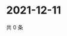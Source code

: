 # 2021-12-11

共 0 条

<!-- BEGIN WEIBO -->
<!-- 最后更新时间 Sat Dec 11 2021 04:12:24 GMT+0800 (China Standard Time) -->

<!-- END WEIBO -->
